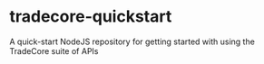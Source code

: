 # tradecore-quickstart
A quick-start NodeJS repository for getting started with using the TradeCore suite of APIs
